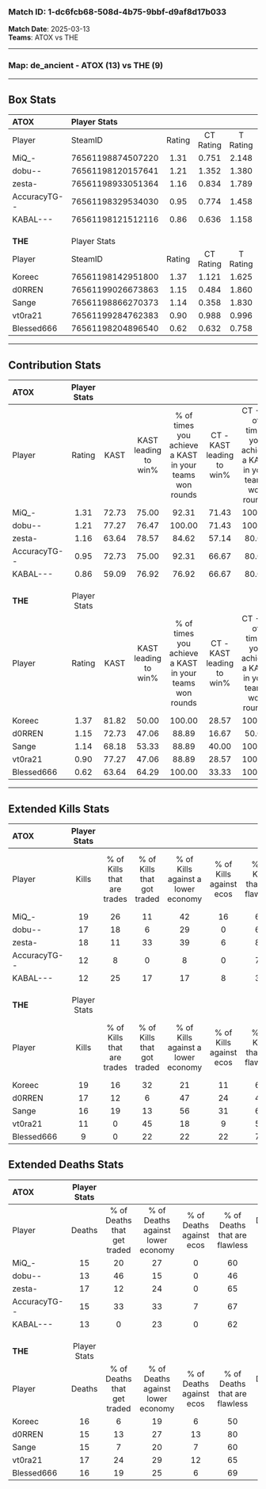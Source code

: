 ### Match ID: 1-dc6fcb68-508d-4b75-9bbf-d9af8d17b033  
**Match Date**: 2025-03-13  
**Teams**: ATOX vs THE  

---  

### **Map**: de_ancient - ATOX (13) vs THE (9)  
---  

## Box Stats  

| **ATOX**     | Player Stats      |        |           |          |       |      |       |         |        |      |     |
| :- | :- | :-: | :-: | :-: | :-: | :-: | :-: | :-: | :-: | :-: | :-: |
| Player       | SteamID           | Rating | CT Rating | T Rating | KAST  | ADR  | Kills | Assists | Deaths | K/D  | HS% |
| MiQ_-        | 76561198874507220 |  1.31  |   0.751   |  2.148   | 72.73 | 93.7 |  19   |    8    |   15   | 1.27 | 52  |
| dobu--       | 76561198120157641 |  1.21  |   1.352   |  1.380   | 77.27 | 65.6 |  17   |    5    |   13   | 1.31 | 47  |
| zesta-       | 76561198933051364 |  1.16  |   0.834   |  1.789   | 63.64 | 98.2 |  18   |    6    |   17   | 1.06 | 72  |
| AccuracyTG-- | 76561198329534030 |  0.95  |   0.774   |  1.458   | 72.73 | 70.8 |  12   |    6    |   15   | 0.80 | 66  |
| KABAL---     | 76561198121512116 |  0.86  |   0.636   |  1.158   | 59.09 | 63.6 |  12   |    2    |   13   | 0.92 | 33  |
|              |                   |        |           |          |       |      |       |         |        |      |     |
|              |                   |        |           |          |       |      |       |         |        |      |     |
|              |                   |        |           |          |       |      |       |         |        |      |     |
| **THE**      | Player Stats      |        |           |          |       |      |       |         |        |      |     |
| Player       | SteamID           | Rating | CT Rating | T Rating | KAST  | ADR  | Kills | Assists | Deaths | K/D  | HS% |
| Koreec       | 76561198142951800 |  1.37  |   1.121   |  1.625   | 81.82 | 98.6 |  19   |    8    |   16   | 1.19 | 47  |
| d0RREN       | 76561199026673863 |  1.15  |   0.484   |  1.860   | 72.73 | 75.8 |  17   |    3    |   15   | 1.13 | 41  |
| Sange        | 76561198866270373 |  1.14  |   0.358   |  1.830   | 68.18 | 89.1 |  16   |    6    |   15   | 1.07 | 50  |
| vt0ra21      | 76561199284762383 |  0.90  |   0.988   |  0.996   | 77.27 | 66.8 |  11   |    8    |   17   | 0.65 | 63  |
| Blessed666   | 76561198204896540 |  0.62  |   0.632   |  0.758   | 63.64 | 38.6 |   9   |    2    |   16   | 0.56 | 33  |
---  

## Contribution Stats  

| **ATOX**     | Player Stats |       |                      |                                                        |                           |                                                             |                          |                                                            |
| :- | :-: | :-: | :-: | :-: | :-: | :-: | :-: | :-: |
| Player       |    Rating    | KAST  | KAST leading to win% | % of times you achieve a KAST in your teams won rounds | CT - KAST leading to win% | CT - % of times you achieve a KAST in your teams won rounds | T - KAST leading to win% | T - % of times you achieve a KAST in your teams won rounds |
| MiQ_-        |     1.31     | 72.73 |        75.00         |                         92.31                          |           71.43           |                           100.00                            |          77.78           |                           87.50                            |
| dobu--       |     1.21     | 77.27 |        76.47         |                         100.00                         |           71.43           |                           100.00                            |          80.00           |                           100.00                           |
| zesta-       |     1.16     | 63.64 |        78.57         |                         84.62                          |           57.14           |                            80.00                            |          100.00          |                           87.50                            |
| AccuracyTG-- |     0.95     | 72.73 |        75.00         |                         92.31                          |           66.67           |                            80.00                            |          80.00           |                           100.00                           |
| KABAL---     |     0.86     | 59.09 |        76.92         |                         76.92                          |           66.67           |                            80.00                            |          85.71           |                           75.00                            |
|              |              |       |                      |                                                        |                           |                                                             |                          |                                                            |
|              |              |       |                      |                                                        |                           |                                                             |                          |                                                            |
|              |              |       |                      |                                                        |                           |                                                             |                          |                                                            |
| **THE**      | Player Stats |       |                      |                                                        |                           |                                                             |                          |                                                            |
| Player       |    Rating    | KAST  | KAST leading to win% | % of times you achieve a KAST in your teams won rounds | CT - KAST leading to win% | CT - % of times you achieve a KAST in your teams won rounds | T - KAST leading to win% | T - % of times you achieve a KAST in your teams won rounds |
| Koreec       |     1.37     | 81.82 |        50.00         |                         100.00                         |           28.57           |                           100.00                            |          63.64           |                           100.00                           |
| d0RREN       |     1.15     | 72.73 |        47.06         |                         88.89                          |           16.67           |                            50.00                            |          63.64           |                           100.00                           |
| Sange        |     1.14     | 68.18 |        53.33         |                         88.89                          |           40.00           |                           100.00                            |          60.00           |                           85.71                            |
| vt0ra21      |     0.90     | 77.27 |        47.06         |                         88.89                          |           28.57           |                           100.00                            |          60.00           |                           85.71                            |
| Blessed666   |     0.62     | 63.64 |        64.29         |                         100.00                         |           33.33           |                           100.00                            |          87.50           |                           100.00                           |
---  

## Extended Kills Stats  

| **ATOX**     | Player Stats |                            |                            |                                    |                         |                              |                                 |                                       |                    |           |
| :- | :-: | :-: | :-: | :-: | :-: | :-: | :-: | :-: | :-: | :-: |
| Player       |    Kills     | % of Kills that are trades | % of Kills that got traded | % of Kills against a lower economy | % of Kills against ecos | % of Kills that are flawless | % of Kills that are close duels | % of Kills that are assisted by flash | Pistol Round Kills | AWP Kills |
| MiQ_-        |      19      |             26             |             11             |                 42                 |           16            |              63              |               16                |                  11                   |         6          |     2     |
| dobu--       |      17      |             18             |             6              |                 29                 |            0            |              65              |                6                |                   0                   |         0          |     2     |
| zesta-       |      18      |             11             |             33             |                 39                 |            6            |              83              |                0                |                   6                   |         0          |     3     |
| AccuracyTG-- |      12      |             8              |             0              |                 8                  |            0            |              75              |                8                |                   8                   |         0          |     3     |
| KABAL---     |      12      |             25             |             17             |                 17                 |            8            |              33              |               25                |                   0                   |         0          |     0     |
|              |              |                            |                            |                                    |                         |                              |                                 |                                       |                    |           |
|              |              |                            |                            |                                    |                         |                              |                                 |                                       |                    |           |
|              |              |                            |                            |                                    |                         |                              |                                 |                                       |                    |           |
| **THE**      | Player Stats |                            |                            |                                    |                         |                              |                                 |                                       |                    |           |
| Player       |    Kills     | % of Kills that are trades | % of Kills that got traded | % of Kills against a lower economy | % of Kills against ecos | % of Kills that are flawless | % of Kills that are close duels | % of Kills that are assisted by flash | Pistol Round Kills | AWP Kills |
| Koreec       |      19      |             16             |             32             |                 21                 |           11            |              68              |                5                |                   5                   |         0          |     2     |
| d0RREN       |      17      |             12             |             6              |                 47                 |           24            |              41              |               12                |                  12                   |         0          |     1     |
| Sange        |      16      |             19             |             13             |                 56                 |           31            |              63              |                6                |                   0                   |         0          |     0     |
| vt0ra21      |      11      |             0              |             45             |                 18                 |            9            |              55              |                9                |                   9                   |         0          |     1     |
| Blessed666   |      9       |             0              |             22             |                 22                 |           22            |              78              |                0                |                  11                   |         3          |     0     |
## Extended Deaths Stats  

| **ATOX**     | Player Stats |                             |                                   |                          |                               |                            |                           |               |
| :- | :-: | :-: | :-: | :-: | :-: | :-: | :-: | :-: |
| Player       |    Deaths    | % of Deaths that get traded | % of Deaths against lower economy | % of Deaths against ecos | % of Deaths that are flawless | % of Deaths that are close | % of Deaths while blinded | Deaths to AWP |
| MiQ_-        |      15      |             20              |                27                 |            0             |              60               |             13             |             7             |       0       |
| dobu--       |      13      |             46              |                15                 |            0             |              46               |             0              |             8             |       1       |
| zesta-       |      17      |             12              |                24                 |            0             |              65               |             12             |            12             |       1       |
| AccuracyTG-- |      15      |             33              |                33                 |            7             |              67               |             7              |             0             |       0       |
| KABAL---     |      13      |              0              |                23                 |            0             |              62               |             0              |             8             |       1       |
|              |              |                             |                                   |                          |                               |                            |                           |               |
|              |              |                             |                                   |                          |                               |                            |                           |               |
|              |              |                             |                                   |                          |                               |                            |                           |               |
| **THE**      | Player Stats |                             |                                   |                          |                               |                            |                           |               |
| Player       |    Deaths    | % of Deaths that get traded | % of Deaths against lower economy | % of Deaths against ecos | % of Deaths that are flawless | % of Deaths that are close | % of Deaths while blinded | Deaths to AWP |
| Koreec       |      16      |              6              |                19                 |            6             |              50               |             19             |             6             |       2       |
| d0RREN       |      15      |             13              |                27                 |            13            |              80               |             0              |             7             |       0       |
| Sange        |      15      |              7              |                20                 |            7             |              60               |             20             |             7             |       1       |
| vt0ra21      |      17      |             24              |                29                 |            12            |              65               |             6              |             0             |       2       |
| Blessed666   |      16      |             19              |                25                 |            6             |              69               |             6              |             6             |       1       |
